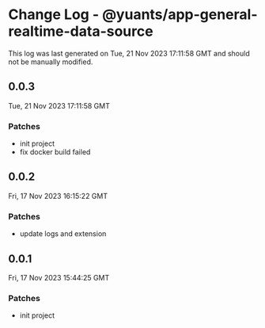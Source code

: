 # Change Log - @yuants/app-general-realtime-data-source

This log was last generated on Tue, 21 Nov 2023 17:11:58 GMT and should not be manually modified.

## 0.0.3
Tue, 21 Nov 2023 17:11:58 GMT

### Patches

- init project
- fix docker build failed

## 0.0.2
Fri, 17 Nov 2023 16:15:22 GMT

### Patches

- update logs and extension

## 0.0.1
Fri, 17 Nov 2023 15:44:25 GMT

### Patches

- init project


